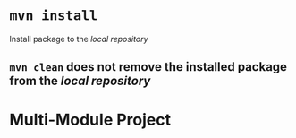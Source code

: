 # `mvn install`
Install package to the *local repository*

## `mvn clean` does not remove the installed package from the *local repository*

# Multi-Module Project

